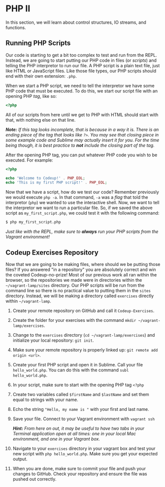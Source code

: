# PHP II

In this section, we will learn about control structures, IO streams, and functions.

## Running PHP Scripts

Our code is starting to get a bit too complex to test and run from the REPL. Instead, we are going to start putting our PHP code in files (or *scripts*) and telling the PHP interpretor to run our file. A PHP script is a plain text file, just like HTML or JavaScript files. Like those file types, our PHP scripts should end with their own extension: `.php`.

When we start a PHP script, we need to tell the interpretor we have some PHP code that must be executed. To do this, we start our script file with an opening PHP *tag*, like so:

```php
<?php
```

All of our scripts from here until we get to PHP with HTML should start with that, with nothing else on that line.

_**Note:** If this tag looks incomplete, that is because in a way it is. There is an ending piece of the tag that looks like `?>`. You may see that closing piece in some example code and Sublime may actually insert it for you. For the time being though, it is best practice to **not** include the closing part of the tag._

After the opening PHP tag, you can put whatever PHP code you wish to be executed. For example:

```php
<?php

echo 'Welcome to Codeup!' . PHP_EOL;
echo 'This is my first PHP script!' . PHP_EOL;
```

Now that we have a script, how do we test our code? Remember previously we would execute `php -a`. In that command, `-a` was a *flag* that told the interpretor (`php`) we wanted to use the interactive shell. Now, we want to tell the interpretor we want to run a particular file. So, if we saved the above script as `my_first_script.php`, we could test it with the following command:

```bash
$ php my_first_script.php
```

_Just like with the REPL, make sure to **always** run your PHP scripts from the Vagrant environment!_

## Codeup Exercises Repository

Now that we are going to be making files, where should we be putting those files? If you answered "in a repository" you are absolutely correct and win the coveted Codeup-no-prize! Most of our previous work all ran within the browser, so the repositories we made were in directories within the `~/vagrant-lamp/sites` directory. Our PHP scripts will be run from the command line so there is no practical value to putting them in the `sites` directory. Instead, we will be making a directory called `exercises` directly within `~/vagrant-lamp`.

1. Create your remote repository on GitHub and call it `Codeup-Exercises`.

1. Create the folder for your exercises with the command `mkdir ~/vagrant-lamp/exercises`.

1. Change to the `exercises` directory (`cd ~/vagrant-lamp/exercises`) and initialize your local repository: `git init`.

1. Make sure your remote repository is properly linked up: `git remote add origin <url>`.

1. Create your first PHP script and open it in Sublime. Call your file `hello_world.php`. You can do this with the command `subl hello_world.php`.

1. In your script, make sure to start with the opening PHP tag `<?php`

1. Create two variables called `$firstName` and `$lastName` and set them equal to strings with your name.

1. Echo the string `"Hello, my name is "` with your first and last name.

1. Save your file. Connect to your Vagrant environment with `vagrant ssh`

    _**Hint:** From here on out, it may be useful to have two tabs in your Terminal application open at all times: one in your local Mac environment, and one in your Vagrant box._

1. Navigate to your `exercises` directory in your vagrant box and test your new script with `php hello_world.php`. Make sure you get your expected output.

1. When you are done, make sure to commit your file and push your changes to GitHub. Check your repository and ensure the file was pushed out correctly.
